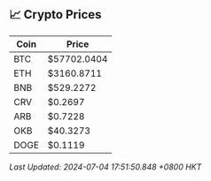 ## 📈 Crypto Prices

| Coin | Price |
| ---- | ----- |
| BTC | $57702.0404 |
| ETH | $3160.8711 |
| BNB | $529.2272 |
| CRV | $0.2697 |
| ARB | $0.7228 |
| OKB | $40.3273 |
| DOGE | $0.1119 |

_Last Updated: 2024-07-04 17:51:50.848 +0800 HKT_
